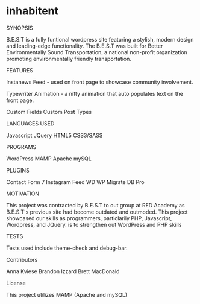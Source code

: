 # inhabitent

SYNOPSIS

B.E.S.T is a fully funtional wordpress site featuring a stylish, modern design and leading-edge functionality. The B.E.S.T was built for Better Environmentally Sound Transportation, a national non-profit organization promoting environmentally friendly transportation.

FEATURES

Instanews Feed - used on front page to showcase community involvement.

Typewriter Animation - a nifty animation that auto populates text on the
front page.

Custom Fields
Custom Post Types


LANGUAGES USED

Javascript JQuery HTML5 CSS3/SASS

PROGRAMS

WordPress
MAMP
Apache
mySQL

PLUGINS

Contact Form 7
Instagram Feed WD
WP Migrate DB Pro

MOTIVATION

This project was contracted by B.E.S.T to out group at RED Academy as B.E.S.T's previous site had become outdated and outmoded.  This project showcased our skills as programmers, particlarily PHP, Javascript, Wordpress, and JQuery.
is to strengthen out WordPress and PHP skills

TESTS

Tests used include theme-check and debug-bar.

Contributors

Anna Kviese
Brandon Izzard
Brett MacDonald

License

This project utilizes MAMP (Apache and mySQL)

